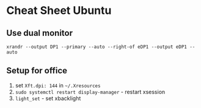 # Cheat Sheet Ubuntu

## Use dual monitor

`xrandr --output DP1 --primary --auto --right-of eDP1 --output eDP1 --auto`

## Setup for office

1. set `Xft.dpi: 144` in `~/.Xresources`
1. `sudo systemctl restart display-manager` - restart xsession
1. `light_set` - set xbacklight
